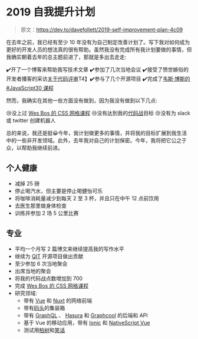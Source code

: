 # 2019 自我提升计划

> 原文：<https://dev.to/davefollett/2019-self-improvement-plan-4c09>

在去年之前，我已经有至少 10 年没有为自己制定改善计划了。写下我对如何成为更好的开发人员的想法真的很有帮助。虽然我没有完成所有我计划要做的事情，但我确实朝着去年的总主题前进了，那就是多出去走走:

✔️️开了一个博客来帮助我写技术文章
✔️参加了几次当地会议
✔️接受了愤世嫉俗的开发者播客的采访[关于代码评审](https://cynicaldeveloper.com/podcast/104/)T4】✔️参与了几个开源项目
✔️完成了[韦斯·博斯的#JavaScript30 课程](https://javascript30.com/)

然而，我确实在其他一些方面没有做到，因为我没有做到以下几点:

😢没上过 [Wes Bos 的 CSS 网格课程](https://cssgrid.io/)
😢没有达到我的[代码战](https://www.codewars.com)目标
😢没有为 slack 或 twitter 创建机器人

总的来说，我还是挺😀今年，我计划做更多的事情，并将我的目标扩展到我生活中的一些非开发领域。此外，去年我对自己的计划保密。今年，我将把它公之于众，以帮助我继续前进。

## 个人健康

*   减掉 25 磅
*   停止喝汽水，但主要是停止喝健怡可乐
*   将咖啡消耗量减少到每天 2 至 3 杯，并且只在中午 12 点前饮用
*   去医生那里做身体检查
*   训练并参加 2 场 5 公里比赛

## 专业

*   平均一个月写 2 篇博文来继续提高我的写作水平
*   继续为 [QIT](https://qit.cloud) 开源项目做出贡献
*   至少参加 6 次当地聚会
*   出席当地的聚会
*   将我的代码战点数增加到 700
*   完成 [Wes Bos 的 CSS 网格课程](https://cssgrid.io/)
*   研究领域:
    *   带有 [Vue](https://vuejs.org/) 和 [Nuxt](https://nuxtjs.org/) 的网络前端
    *   带有[码头](https://www.docker.com/)的集装箱
    *   带有 [GraphQL](https://graphql.org/) 、 [Hasura](https://hasura.io/) 和 [Graphcool](https://www.graph.cool/) 的后端和 API
    *   基于 Vue 的移动应用，带有 [Ionic](https://ionicframework.com/) 和 [NativeScript Vue](https://nativescript-vue.org/)
    *   测试用[柏树](https://www.cypress.io/)和[笑话](https://jestjs.io/)